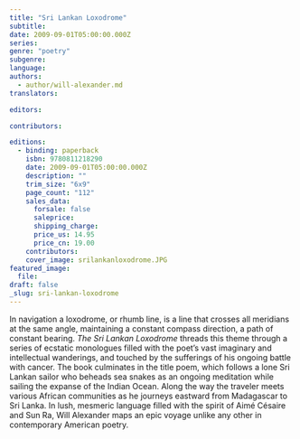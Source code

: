 ```yaml
---
title: "Sri Lankan Loxodrome"
subtitle:
date: 2009-09-01T05:00:00.000Z
series:
genre: "poetry"
subgenre:
language:
authors:
  - author/will-alexander.md
translators:

editors:

contributors:

editions:
  - binding: paperback
    isbn: 9780811218290
    date: 2009-09-01T05:00:00.000Z
    description: ""
    trim_size: "6x9"
    page_count: "112"
    sales_data:
      forsale: false
      saleprice:
      shipping_charge:
      price_us: 14.95
      price_cn: 19.00
    contributors:
    cover_image: srilankanloxodrome.JPG
featured_image:
  file:
draft: false
_slug: sri-lankan-loxodrome
---
```


In navigation a loxodrome, or rhumb line, is a line that crosses all meridians at the same angle, maintaining a constant compass direction, a path of constant bearing. _The Sri Lankan Loxodrome_ threads this theme through a series of ecstatic monologues filled with the poet’s vast imaginary and intellectual wanderings, and touched by the sufferings of his ongoing battle with cancer. The book culminates in the title poem, which follows a lone Sri Lankan sailor who beheads sea snakes as an ongoing meditation while sailing the expanse of the Indian Ocean. Along the way the traveler meets various African communities as he journeys eastward from Madagascar to Sri Lanka. In lush, mesmeric language filled with the spirit of Aimé Césaire and Sun Ra, Will Alexander maps an epic voyage unlike any other in contemporary American poetry.

